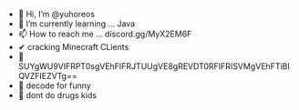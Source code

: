 - 👋 Hi, I’m @yuhoreos
- 🌱 I’m currently learning ... Java
- 📫 How to reach me ... discord.gg/MyX2EM6F
- ✔  cracking Minecraft CLients
- 🎁  SUYgWU9VIFRPT0sgVEhFIFRJTUUgVE8gREVDT0RFIFRISVMgVEhFTiBIQVZFIEZVTg==
- 🤣  decode for funny
- 💊 dont do drugs kids

